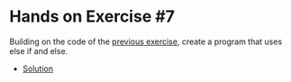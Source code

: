# Hands on Exercise #7
   
Building on the code of the [previous exercise](https://github.com/momoYB/go-course-exercises/blob/master/Exercises%20-%20Ninja%20Level%203/Hands-on%20Exercise%20%236/main.go), create a program that uses else if and else.
    
   * [Solution](main.go)